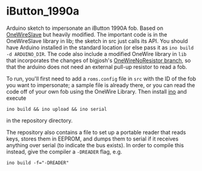 iButton_1990a
=============

Arduino sketch to impersonate an iButton 1990A fob. Based on [OneWireSlave](https://github.com/MarkusLange/OneWireSlave) but heavily modified. The important code is in the OneWireSlave library in lib; the sketch in src just calls its API. You should have Arduino installed in the standard location (or else pass it as `ino build -d ARDUINO_DIR`. The code also include a modified OneWire library in `lib` that incorporates the changes of bigjosh's [OneWireNoResistor branch](https://github.com/bigjosh/OneWireNoResistor), so that the arduino does not need an external pull-up resistor to read a fob.

To run, you'll first need to add a `roms.config` file in `src` with the ID of the fob you want to impersonate; a sample file is already there, or you can read the code off of your own fob using the OneWire Library. Then install [ino](http://inotool.org/) and execute

    ino build && ino upload && ino serial

in the repository directory.

The repository also contains a file to set up a portable reader that reads keys, stores them in EEPROM, and dumps them to serial if it receives anything over serial (to indicate the bus exists). In order to compile this instead, give the compiler a `-DREADER` flag, e.g.

	ino build -f="-DREADER"
